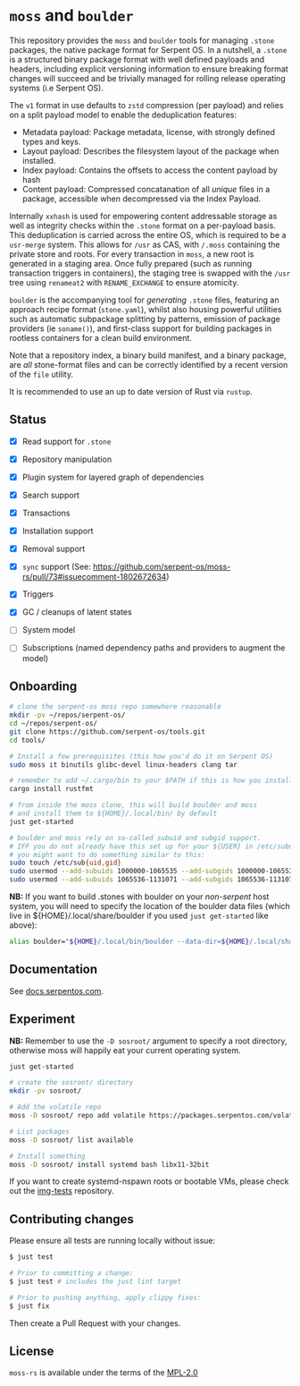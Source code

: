 # `moss` and `boulder`

This repository provides the `moss` and `boulder` tools for managing `.stone` packages, the native package format for Serpent OS.
In a nutshell, a `.stone` is a structured binary package format with well defined payloads and headers, including explicit versioning
information to ensure breaking format changes will succeed and be trivially managed for rolling release
operating systems (i.e Serpent OS).

The `v1` format in use defaults to `zstd` compression (per payload) and relies on a split payload model to enable the
deduplication features:

 - Metadata payload: Package metadata, license, with strongly defined types and keys.
 - Layout payload: Describes the filesystem layout of the package when installed.
 - Index payload: Contains the offsets to access the content payload by hash
 - Content payload: Compressed concatanation of all *unique* files in a package, accessible when decompressed via the Index Payload.

Internally `xxhash` is used for empowering content addressable storage as well as integrity checks within the `.stone` format
on a per-payload basis. This deduplication is carried across the entire OS, which is required to be a `usr-merge` system.
This allows for `/usr` as CAS, with `/.moss` containing the private store and roots. For every transaction in `moss`, a new root
is generated in a staging area. Once fully prepared (such as running transaction triggers in containers), the staging tree is swapped with
the `/usr` tree using `renameat2` with `RENAME_EXCHANGE` to ensure atomicity.

`boulder` is the accompanying tool for *generating* `.stone` files, featuring an approach recipe format (`stone.yaml`), whilst also
housing powerful utilities such as automatic subpackage splitting by patterns, emission of package providers (ie `soname()`), and first-class
support for building packages in rootless containers for a clean build environment.

Note that a repository index, a binary build manifest, and a binary package, are *all* stone-format files and can be
correctly identified by a recent version of the `file` utility.

It is recommended to use an up to date version of Rust via `rustup`.

## Status

 - [x] Read support for `.stone`
 - [x] Repository manipulation
 - [x] Plugin system for layered graph of dependencies
 - [x] Search support
 - [x] Transactions
 - [x] Installation support
 - [x] Removal support
 - [x] `sync` support (See: https://github.com/serpent-os/moss-rs/pull/73#issuecomment-1802672634)
 - [x] Triggers
 - [x] GC / cleanups of latent states
 - [ ] System model
 - [ ] Subscriptions (named dependency paths and providers to augment the model)


## Onboarding

```bash
# clone the serpent-os moss repo somewhere reasonable
mkdir -pv ~/repos/serpent-os/
cd ~/repos/serpent-os/
git clone https://github.com/serpent-os/tools.git
cd tools/

# Install a few prerequisites (this how you'd do it on Serpent OS)
sudo moss it binutils glibc-devel linux-headers clang tar

# remember to add ~/.cargo/bin to your $PATH if this is how you installed rustfmt
cargo install rustfmt

# from inside the moss clone, this will build boulder and moss
# and install them to ${HOME}/.local/bin/ by default
just get-started

# boulder and moss rely on so-called subuid and subgid support.
# IFF you do not already have this set up for your ${USER} in /etc/subuid and /etc/subuid
# you might want to do something similar to this:
sudo touch /etc/sub{uid,gid}
sudo usermod --add-subuids 1000000-1065535 --add-subgids 1000000-1065535 root
sudo usermod --add-subuids 1065536-1131071 --add-subgids 1065536-1131071 ${USER}
```

**NB:** If you want to build .stones with boulder on your _non-serpent_ host system, you will need to specify the
location of the boulder data files (which live in ${HOME}/.local/share/boulder if you used `just get-started` like above):

```bash
alias boulder="${HOME}/.local/bin/boulder --data-dir=${HOME}/.local/share/boulder/ --config-dir=${HOME}/.config/boulder/ --moss-root=${HOME}/.cache/boulder/"
```


## Documentation

See [docs.serpentos.com](https://docs.serpentos.com/).


## Experiment

**NB:** Remember to use the `-D sosroot/` argument to specify a root directory, otherwise moss will happily
eat your current operating system.


```bash
just get-started

# create the sosroot/ directory
mkdir -pv sosroot/

# Add the volatile repo
moss -D sosroot/ repo add volatile https://packages.serpentos.com/volatile/x86_64/stone.index

# List packages
moss -D sosroot/ list available

# Install something
moss -D sosroot/ install systemd bash libx11-32bit
```

If you want to create systemd-nspawn roots or bootable VMs, please check out the [img-tests](https://github.com/serpent-os/img-tests) repository.


## Contributing changes

Please ensure all tests are running locally without issue:

```bash
$ just test

# Prior to committing a change:
$ just test # includes the just lint target

# Prior to pushing anything, apply clippy fixes:
$ just fix
```

Then create a Pull Request with your changes.

## License

`moss-rs` is available under the terms of the [MPL-2.0](https://spdx.org/licenses/MPL-2.0.html)
